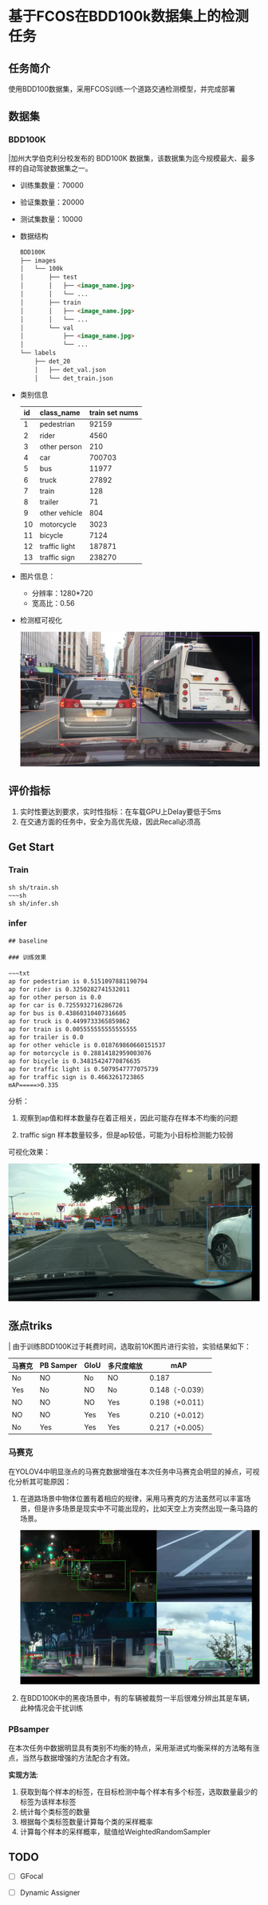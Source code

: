 
# 基于FCOS在BDD100k数据集上的检测任务

## 任务简介

使用BDD100数据集，采用FCOS训练一个道路交通检测模型，并完成部署

## 数据集

### BDD100K

|加州大学伯克利分校发布的 BDD100K 数据集，该数据集为迄今规模最大、最多样的自动驾驶数据集之一。

* 训练集数量：70000

* 验证集数量：20000

* 测试集数量：10000

* 数据结构

  ```markdown
  BDD100K
  ├── images
  │   └── 100k
  │       ├── test
  │       │   ├── <image_name.jpg>
  │       │   └── ...
  │       ├── train
  │       │   ├── <image_name.jpg>
  │       │   └── ...
  │       └── val
  │           ├── <image_name.jpg>
  │           └── ...
  └── labels
      ├── det_20
      │   ├── det_val.json
      │   └── det_train.json
  ```

* 类别信息

  | id   | class_name    | train set nums |
  | ---- | ------------- | -------------- |
  | 1    | pedestrian    | 92159          |
  | 2    | rider         | 4560           |
  | 3    | other person  | 210            |
  | 4    | car           | 700703         |
  | 5    | bus           | 11977          |
  | 6    | truck         | 27892          |
  | 7    | train         | 128            |
  | 8    | trailer       | 71             |
  | 9    | other vehicle | 804            |
  | 10   | motorcycle    | 3023           |
  | 11   | bicycle       | 7124           |
  | 12   | traffic light | 187871         |
  | 13   | traffic sign  | 238270         |

* 图片信息：

  * 分辨率：1280*720
  * 宽高比：0.56

* 检测框可视化

  ![](./images/0010bf16-a457685b.jpg)
  
  

## 评价指标

1. 实时性要达到要求，实时性指标：在车载GPU上Delay要低于5ms
2. 在交通方面的任务中，安全为高优先级，因此Recall必须高
## Get Start
### Train
~~~shell
sh sh/train.sh
~~~sh
sh sh/infer.sh

~~~
### infer
~~~
## baseline

### 训练效果

~~~txt
ap for pedestrian is 0.5151097881190794
ap for rider is 0.3250282741532011
ap for other person is 0.0
ap for car is 0.7255932716286726
ap for bus is 0.43860310407316605
ap for truck is 0.4499733365859862
ap for train is 0.005555555555555555
ap for trailer is 0.0
ap for other vehicle is 0.018769860660151537
ap for motorcycle is 0.28814182959003076
ap for bicycle is 0.34815424770876635
ap for traffic light is 0.5079547777075739
ap for traffic sign is 0.4663261723865
mAP=====>0.335
~~~

分析：

1. 观察到ap值和样本数量存在着正相关，因此可能存在样本不均衡的问题

2. traffic sign 样本数量较多，但是ap较低，可能为小目标检测能力较弱


可视化效果：

![](images/infer_baseline/cac32276-cf233a28.jpg)

## 涨点triks

| 由于训练BDD100K过于耗费时间，选取前10K图片进行实验，实验结果如下：

| 马赛克 | PB Samper | GIoU | 多尺度缩放 | mAP             |
| ------ | --------- | ---- | ---------- | --------------- |
| No     | NO        | No   | NO         | 0.187           |
| Yes    | No        | NO   | No         | 0.148（-0.039） |
| NO     | NO        | NO   | Yes        | 0.198（+0.011） |
| NO     | NO        | Yes  | Yes        | 0.210（+0.012） |
| No     | Yes       | Yes  | Yes        | 0.217（+0.005） |

### 马赛克

在YOLOV4中明显涨点的马赛克数据增强在本次任务中马赛克会明显的掉点，可视化分析其可能原因：

1. 在道路场景中物体位置有着相应的规律，采用马赛克的方法虽然可以丰富场景，但是许多场景是现实中不可能出现的，比如天空上方突然出现一条马路的场景。

   ![](images/29.jpg)

2. 在BDD100K中的黑夜场景中，有的车辆被裁剪一半后很难分辨出其是车辆，此种情况会干扰训练

### PBsamper

在本次任务中数据明显具有类别不均衡的特点，采用渐进式均衡采样的方法略有涨点，当然与数据增强的方法配合才有效。

**实现方法**:

1. 获取到每个样本的标签，在目标检测中每个样本有多个标签，选取数量最少的标签为该样本标签
2. 统计每个类标签的数量
3. 根据每个类标签数量计算每个类的采样概率
4. 计算每个样本的采样概率，赋值给WeightedRandomSampler



## TODO

- [ ] GFocal

- [ ] Dynamic Assigner

